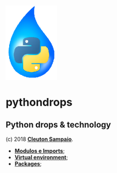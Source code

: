 ![](./python-drops.png)
# pythondrops
## Python drops &amp; technology

(c) 2018 [**Cleuton Sampaio**](https://github.com/cleuton).

- [**Modulos e Imports**](./modulos_imports);
- [**Virtual environment**](./virtual_environment);
- [**Packages**](./packages);